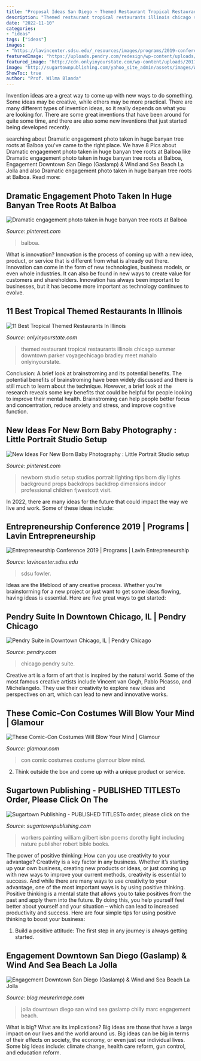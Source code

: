 ```yaml
---
title: "Proposal Ideas San Diego ~ Themed Restaurant Tropical Restaurants Illinois Chicago Summer Downtown Parker Voyagechicago Bradley Meet Mahalo Onlyinyourstate"
description: "Themed restaurant tropical restaurants illinois chicago summer downtown parker voyagechicago bradley meet mahalo onlyinyourstate"
date: "2022-11-10"
categories:
- "ideas"
tags: ["ideas"]
images:
- "https://lavincenter.sdsu.edu/_resources/images/programs/2019-conference-page/sdsu_map_ceec-min.jpg"
featuredImage: "https://uploads.pendry.com/redesign/wp-content/uploads/sites/10/2021/01/28163407/Pendry-Suite-Chicago-scaled.jpg"
featured_image: "http://cdn.onlyinyourstate.com/wp-content/uploads/2017/07/Facebook_Mahalo2-1.jpg"
image: "http://sugartownpublishing.com/yahoo_site_admin/assets/images/Workers_comp_cover_300_dpi.69125142_std.jpg"
ShowToc: true
author: "Prof. Wilma Blanda"
---
```



Invention ideas are a great way to come up with new ways to do something. Some ideas may be creative, while others may be more practical. There are many different types of invention ideas, so it really depends on what you are looking for. There are some great inventions that have been around for quite some time, and there are also some new inventions that just started being developed recently.

	

		
searching about Dramatic engagement photo taken in huge banyan tree roots at Balboa you've came to the right place. We have 8 Pics about Dramatic engagement photo taken in huge banyan tree roots at Balboa like Dramatic engagement photo taken in huge banyan tree roots at Balboa, Engagement Downtown San Diego (Gaslamp) &amp; Wind and Sea Beach La Jolla and also Dramatic engagement photo taken in huge banyan tree roots at Balboa. Read more:
		
    
## Dramatic Engagement Photo Taken In Huge Banyan Tree Roots At Balboa

<img loading=lazy src="https://i.pinimg.com/736x/2c/f2/a9/2cf2a9af6a00a787ab6c5f826910a807.jpg" onerror="this.onerror=null;this.src='https://tse2.mm.bing.net/th?id=OIP.GZ4hMWfN87cmJeD93co-fgHaLH&amp;pid=15.1';" alt="Dramatic engagement photo taken in huge banyan tree roots at Balboa">

_Source: pinterest.com_

>balboa. 

	

What is innovation?
Innovation is the process of coming up with a new idea, product, or service that is different from what is already out there. Innovation can come in the form of new technologies, business models, or even whole industries. It can also be found in new ways to create value for customers and shareholders. Innovation has always been important to businesses, but it has become more important as technology continues to evolve.

    
## 11 Best Tropical Themed Restaurants In Illinois

<img loading=lazy src="http://cdn.onlyinyourstate.com/wp-content/uploads/2017/07/Facebook_Mahalo2-1.jpg" onerror="this.onerror=null;this.src='https://tse1.mm.bing.net/th?id=OIP.IpEGW0yLwqbGiTwvi3UjMAHaEu&amp;pid=15.1';" alt="11 Best Tropical Themed Restaurants In Illinois">

_Source: onlyinyourstate.com_

>themed restaurant tropical restaurants illinois chicago summer downtown parker voyagechicago bradley meet mahalo onlyinyourstate. 

	

Conclusion: A brief look at brainstroming and its potential benefits.
The potential benefits of brainstroming have been widely discussed and there is still much to learn about the technique. However, a brief look at the research reveals some key benefits that could be helpful for people looking to improve their mental health. Brainstroming can help people better focus and concentration, reduce anxiety and stress, and improve cognitive function.

    
## New Ideas For New Born Baby Photography : Little Portrait Studio Setup

<img loading=lazy src="https://i.pinimg.com/736x/3b/9f/9d/3b9f9dc3e27bc3f22e06a36ca76d90d6.jpg" onerror="this.onerror=null;this.src='https://tse2.mm.bing.net/th?id=OIP.FJlp4T1tvcMQMASpoQUgnAHaFy&amp;pid=15.1';" alt="New Ideas For New Born Baby Photography : Little Portrait Studio setup">

_Source: pinterest.com_

>newborn studio setup studios portrait lighting tips born diy lights background props backdrops backdrop dimensions indoor professional children fjwestcott visit. 

	

In 2022, there are many ideas for the future that could impact the way we live and work. Some of these ideas include:

    
## Entrepreneurship Conference 2019 | Programs | Lavin Entrepreneurship

<img loading=lazy src="https://lavincenter.sdsu.edu/_resources/images/programs/2019-conference-page/sdsu_map_ceec-min.jpg" onerror="this.onerror=null;this.src='https://tse3.mm.bing.net/th?id=OIP.8eME13Fmlyaihh-jps6wewHaD1&amp;pid=15.1';" alt="Entrepreneurship Conference 2019 | Programs | Lavin Entrepreneurship">

_Source: lavincenter.sdsu.edu_

>sdsu fowler. 

	

Ideas are the lifeblood of any creative process. Whether you're brainstorming for a new project or just want to get some ideas flowing, having ideas is essential. Here are five great ways to get started: 

    
## Pendry Suite In Downtown Chicago, IL | Pendry Chicago

<img loading=lazy src="https://uploads.pendry.com/redesign/wp-content/uploads/sites/10/2021/01/28163407/Pendry-Suite-Chicago-scaled.jpg" onerror="this.onerror=null;this.src='https://tse1.mm.bing.net/th?id=OIP.hDHWYujXTMzgFjAh69yvBQHaEo&amp;pid=15.1';" alt="Pendry Suite in Downtown Chicago, IL | Pendry Chicago">

_Source: pendry.com_

>chicago pendry suite. 

	

Creative art is a form of art that is inspired by the natural world. Some of the most famous creative artists include Vincent van Gogh, Pablo Picasso, and Michelangelo. They use their creativity to explore new ideas and perspectives on art, which can lead to new and innovative works.

    
## These Comic-Con Costumes Will Blow Your Mind | Glamour

<img loading=lazy src="https://media.glamour.com/photos/579648f6afa7b54550fadfa7/master/h_1025,c_limit/comic-con-costume-15.jpg" onerror="this.onerror=null;this.src='https://tse1.mm.bing.net/th?id=OIP.C2b3KF08ir2ycFLAIKy6TgHaLH&amp;pid=15.1';" alt="These Comic-Con Costumes Will Blow Your Mind | Glamour">

_Source: glamour.com_

>con comic costumes costume glamour blow mind. 

	

2. Think outside the box and come up with a unique product or service.

    
## Sugartown Publishing - PUBLISHED TITLESTo Order, Please Click On The

<img loading=lazy src="http://sugartownpublishing.com/yahoo_site_admin/assets/images/Workers_comp_cover_300_dpi.69125142_std.jpg" onerror="this.onerror=null;this.src='https://tse4.mm.bing.net/th?id=OIP.53Egvqji2pXJa0mJqwiecgAAAA&amp;pid=15.1';" alt="Sugartown Publishing - PUBLISHED TITLESTo order, please click on the">

_Source: sugartownpublishing.com_

>workers painting william gilbert isbn poems dorothy light including nature publisher robert bible books. 

	

The power of positive thinking: How can you use creativity to your advantage?
Creativity is a key factor in any business. Whether it’s starting up your own business, creating new products or ideas, or just coming up with new ways to improve your current methods, creativity is essential to success. And while there are many ways to use creativity to your advantage, one of the most important ways is by using positive thinking.
Positive thinking is a mental state that allows you to take positives from the past and apply them into the future. By doing this, you help yourself feel better about yourself and your situation – which can lead to increased productivity and success. Here are four simple tips for using positive thinking to boost your business: 

1) Build a positive attitude: The first step in any journey is always getting started.

    
## Engagement Downtown San Diego (Gaslamp) &amp; Wind And Sea Beach La Jolla

<img loading=lazy src="http://blog.meurerimage.com/wp-content/uploads/2011/04/ChillyMarc02.jpg" onerror="this.onerror=null;this.src='https://tse1.mm.bing.net/th?id=OIP.qX_mydIQAjfT6dBbVh2tKQHaE8&amp;pid=15.1';" alt="Engagement Downtown San Diego (Gaslamp) &amp; Wind and Sea Beach La Jolla">

_Source: blog.meurerimage.com_

>jolla downtown diego san wind sea gaslamp chilly marc engagement beach. 

	

What is big? What are its implications?
Big ideas are those that have a large impact on our lives and the world around us. Big ideas can be big in terms of their effects on society, the economy, or even just our individual lives. Some big Ideas include: climate change, health care reform, gun control, and education reform.

